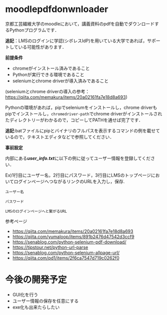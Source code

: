 # moodlepdfdonwnloader
京都工芸繊維大学のmoodleにおいて，講義資料のpdfを自動でダウンロードするPythonプログラムです．

**追記**：LMSのログインに学認(シボレスIdP)を用いている大学であれば，サポートしている可能性があります．

**前提条件**
* chromeがインストール済みであること
* Pythonが実行できる環境であること
* seleniumとchrome driverが導入済みであること

(seleniumとchrome driverの導入の参考：https://qiita.com/memakura/items/20a02161fa7e18d8a693)

Pythonの環境があれば，pipでseleniumをインストールし，chrome driverもpipでインストールし，`chromedriver-path`でchrome driverがインストールされたディレクトリーがわかるので，コピーしてPATHを通せば完了です．

**追記**:batファイルにpipとバイナリのフルパスを表示するコマンドの例を載せているので，テキストエディタなどで参照してください．

**事前設定**

内部にある***user_info.txt***に以下の例に従ってユーザー情報を登録してください．

Ex)1行目にユーザー名，2行目にパスワード，3行目にLMSのトップページにおいてログインページへつながるリンクのURLを入力し，保存.

`ユーザー名`

`パスワード`

`LMSのログインページへと繋がるURL`

参考ページ
* https://qiita.com/memakura/items/20a02161fa7e18d8a693
* https://qiita.com/yumaloop/items/891b2476d47542d3ccf9
* https://senablog.com/python-selenium-pdf-download/
* https://tipstour.net/python-url-parse
* https://senablog.com/python-selenium-allpage-url/
* https://qiita.com/pd1/items/2f6ca7547d719c0262f0

# 今後の開発予定
* GUI化を行う
* ユーザー情報の保存を任意にする
* exe化も出来たらしたい